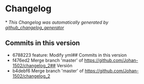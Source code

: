 # Changelog



\* *This Changelog was automatically generated by [github_changelog_generator](https://github.com/github-changelog-generator/github-changelog-generator)*
## Commits in this version
- 6788223 feature: Modify yml## Commits in this version
- f476ed2 Merge branch 'master' of https://github.com/Johan-1502/changelog_2## Versión 
- b4debf6 Merge branch 'master' of https://github.com/Johan-1502/changelog_2